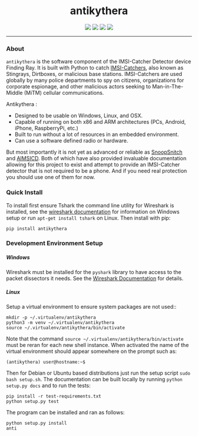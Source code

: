 <h1 align="center"><i class="fa fa-search" aria-hidden="true"></i> antikythera</h1>

<p align="center">
  <a target="_blank" href="https://gitlab.com/finding-ray/antikythera/pipelines"><img src="https://gitlab.com/finding-ray/antikythera/badges/master/build.svg"></a>
  <a target="_blank" href="https://finding-ray.gitlab.io/antikythera/htmlcov/index.html"><img src="https://gitlab.com/finding-ray/antikythera/badges/master/coverage.svg"></a>
  <a target="_blank" href="https://pypi.python.org/pypi/antikythera"><img src="https://badge.fury.io/py/antikythera.svg"></a>
  <a target="_blank" href="#"><img src="https://img.shields.io/badge/Development-Alpha-ff2052.svg"></a>
</p>

---

### <i class="fa fa-gears" aria-hidden="true"></i> About

``antikythera`` is the software component of the IMSI-Catcher Detector device Finding Ray. It is built with Python to catch [IMSI-Catchers](https://en.wikipedia.org/wiki/IMSI-catcher), also known as Stingrays, Dirtboxes, or malicious base stations. IMSI-Catchers are used globally by many police departments to spy on citizens, organizations for corporate espionage, and other malicious actors seeking to Man-in-The-Middle (MiTM) cellular communications.

Antikythera :

*  Designed to be usable on Windows, Linux, and OSX.
*  Capable of running on both x86 and ARM architectures (PCs, Android, iPhone, RaspberryPi, etc.)
*  Built to run without a lot of resources in an embedded environment.
*  Can use a software defined radio or hardware.

But most importantly it is not yet as advanced or reliable as [SnoopSnitch](https://opensource.srlabs.de/projects/snoopsnitch) and [AIMSICD](https://github.com/CellularPrivacy/Android-IMSI-Catcher-Detector). Both of which have also provided invaluable documentation allowing for this project to exist and attempt to provide an IMSI-Catcher detector that is not required to be a phone. And if you need real protection you should use one of them for now.


### <i class="fa fa-download" aria-hidden="true"></i> Quick Install

To install first ensure Tshark the command line utility for Wireshark is installed, see the [wireshark documentation](https://www.wireshark.org/docs/wsug_html_chunked/ChBuildInstallWinInstall.html) for information on Windows setup or run ``apt-get install tshark`` on Linux. Then install with pip:

    pip install antikythera


### <i class="fa fa-terminal" aria-hidden="true"></i> Development Environment Setup

##### <i class="fa fa-windows" aria-hidden="true"></i> Windows

Wireshark must be installed for the ``pyshark`` library to have access to the packet dissectors it needs. See the [Wireshark Documentation](https://www.wireshark.org/docs/wsug_html_chunked/ChBuildInstallWinInstall.html) for details.


##### <i class="fa fa-linux" aria-hidden="true"></i> Linux

Setup a virtual environment to ensure system packages are not used::

    mkdir -p ~/.virtualenv/antikythera
    python3 -m venv ~/.virtualenv/antikythera
    source ~/.virtualenv/antikythera/bin/activate

Note that the command ``source ~/.virtualenv/antikythera/bin/activate`` must be reran for each new shell instance. When activated the name of the virtual environment should appear somewhere on the prompt such as:

    (antikythera) user@hostname:~$

Then for Debian or Ubuntu based distributions just run the setup script ``sudo bash setup.sh``. The documentation can be built locally by running ``python setup.py docs`` and to run the tests:

    pip install -r test-requirements.txt
    python setup.py test

The program can be installed and ran as follows:

    python setup.py install
    anti
